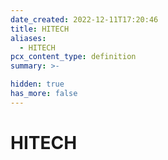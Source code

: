 ```yaml
---
date_created: 2022-12-11T17:20:46
title: HITECH
aliases:
  - HITECH
pcx_content_type: definition
summary: >-

hidden: true
has_more: false
---
```


# HITECH
